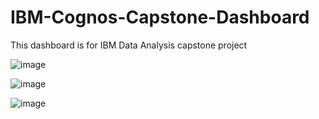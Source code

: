 # IBM-Cognos-Capstone-Dashboard

This dashboard is for IBM Data Analysis capstone project

![image](https://github.com/ReinhardSimba/IBM-Cognos-Capstone-Dashboard/assets/107131031/54671a4e-0a09-4b5c-af1b-76a167fbb1b0)

![image](https://github.com/ReinhardSimba/IBM-Cognos-Capstone-Dashboard/assets/107131031/bf6d5f07-19f8-498a-878f-93754531e841)

![image](https://github.com/ReinhardSimba/IBM-Cognos-Capstone-Dashboard/assets/107131031/45985ab8-9aa2-479a-8c98-f845d70260fc)

